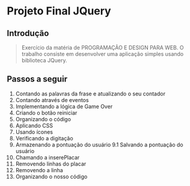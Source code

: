 # Projeto Final JQuery

## Introdução

> Exercício da matéria de PROGRAMAÇÃO E DESIGN PARA WEB. O trabalho consiste em desenvolver uma aplicação simples usando biblioteca JQuery.

## Passos a seguir

1. Contando as palavras da frase e atualizando o seu contador
2. Contando através de eventos
3. Implementando a lógica de Game Over
4. Criando o botão reiniciar
5. Organizando o código
6. Aplicando CSS
7. Usando ícones
8. Verificando a digitação
9. Armazenando a pontuação do usuário
9.1 Salvando a pontuação do usuário
10. Chamando a inserePlacar
11. Removendo linhas do placar
12. Removendo a linha
13. Organizando o nosso código
